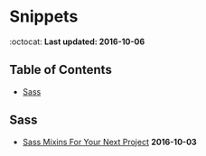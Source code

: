 # Snippets
:octocat: **Last updated: 2016-10-06**

## Table of Contents

- [Sass](#sass)

## Sass

- [Sass Mixins For Your Next Project](http://ddtomorrow.com/sass-mixins/) **2016-10-03**
